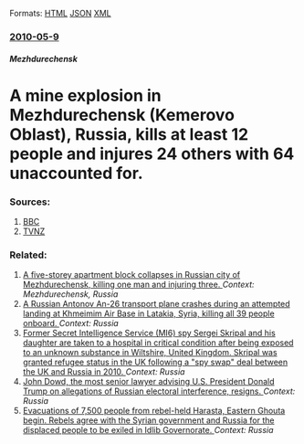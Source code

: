 
Formats: [HTML](/news/2010/05/9/a-mine-explosion-in-mezhdurechensk-kemerovo-oblast-russia-kills-at-least-12-people-and-injures-24-others-with-64-unaccounted-for.html)  [JSON](/news/2010/05/9/a-mine-explosion-in-mezhdurechensk-kemerovo-oblast-russia-kills-at-least-12-people-and-injures-24-others-with-64-unaccounted-for.json)  [XML](/news/2010/05/9/a-mine-explosion-in-mezhdurechensk-kemerovo-oblast-russia-kills-at-least-12-people-and-injures-24-others-with-64-unaccounted-for.xml)  

### [2010-05-9](/news/2010/05/9/index.md)

##### Mezhdurechensk
# A mine explosion in Mezhdurechensk (Kemerovo Oblast), Russia, kills at least 12 people and injures 24 others with 64 unaccounted for. 




### Sources:

1. [BBC](http://news.bbc.co.uk/1/hi/world/europe/8670470.stm)
2. [TVNZ](http://tvnz.co.nz/world-news/least-12-dead-in-russian-coal-mine-blast-3533652)

### Related:

1. [ A five-storey apartment block collapses in Russian city of Mezhdurechensk, killing one man and injuring three. ](/news/2016/05/31/a-five-storey-apartment-block-collapses-in-russian-city-of-mezhdurechensk-killing-one-man-and-injuring-three.md) _Context: Mezhdurechensk, Russia_
2. [A Russian Antonov An-26 transport plane crashes during an attempted landing at Khmeimim Air Base in Latakia, Syria, killing all 39 people onboard. ](/news/2018/03/6/a-russian-antonov-an-26-transport-plane-crashes-during-an-attempted-landing-at-khmeimim-air-base-in-latakia-syria-killing-all-39-people-on.md) _Context: Russia_
3. [Former Secret Intelligence Service (MI6) spy Sergei Skripal and his daughter are taken to a hospital in critical condition after being exposed to an unknown substance in Wiltshire, United Kingdom. Skripal was granted refugee status in the UK following a "spy swap" deal between the UK and Russia in 2010. ](/news/2018/03/5/former-secret-intelligence-service-mi6-spy-sergei-skripal-and-his-daughter-are-taken-to-a-hospital-in-critical-condition-after-being-expos.md) _Context: Russia_
4. [John Dowd, the most senior lawyer advising U.S. President Donald Trump on allegations of Russian electoral interference, resigns. ](/news/2018/03/22/john-dowd-the-most-senior-lawyer-advising-u-s-president-donald-trump-on-allegations-of-russian-electoral-interference-resigns.md) _Context: Russia_
5. [Evacuations of 7,500 people from rebel-held Harasta, Eastern Ghouta begin. Rebels agree with the Syrian government and Russia for the displaced people to be exiled in Idlib Governorate. ](/news/2018/03/22/evacuations-of-7-500-people-from-rebel-held-harasta-eastern-ghouta-begin-rebels-agree-with-the-syrian-government-and-russia-for-the-displa.md) _Context: Russia_

